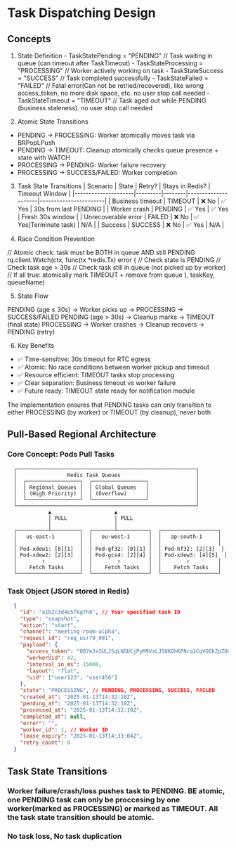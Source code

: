 # Task Dispatching Design

## Concepts
  1. State Definition
	- TaskStatePending    = "PENDING"    // Task waiting in queue (can timeout after TaskTimeout)
	- TaskStateProcessing = "PROCESSING" // Worker actively working on task
	- TaskStateSuccess    = "SUCCESS"    // Task completed successfully
	- TaskStateFailed     = "FAILED"     // Fatal error(Can not be retried/recovered), like wrong access_token, no more disk space, etc. no user stop call needed
	- TaskStateTimeout    = "TIMEOUT"    // Task aged out while PENDING (business staleness). no user stop call needed


  2. Atomic State Transitions


  - PENDING → PROCESSING: Worker atomically moves task via BRPopLPush
  - PENDING → TIMEOUT: Cleanup atomically checks queue presence + state with WATCH
  - PROCESSING → PENDING: Worker failure recovery
  - PROCESSING → SUCCESS/FAILED: Worker completion


  3. Task State Transitions
  | Scenario            | State   | Retry? | Stays in Redis?         | Timeout Window        |
  |---------------------|---------|--------|---------------------|-----------------------|
  | Business timeout    | TIMEOUT | ❌ No   | ✅ Yes                  | 30s from last PENDING |
  | Worker crash        | PENDING | ✅ Yes  | ✅ Yes                  | Fresh 30s window      |
  | Unrecoverable error | FAILED  | ❌ No   | ✅ Yes(Terminate task)  | N/A                   |
  | Success             | SUCCESS | ❌ No   | ✅ Yes                  | N/A                   |


  4. Race Condition Prevention

  // Atomic check: task must be BOTH in queue AND still PENDING
  rq.client.Watch(ctx, func(tx *redis.Tx) error {
      // Check state is PENDING
      // Check task age > 30s
      // Check task still in queue (not picked up by worker)
      // If all true: atomically mark TIMEOUT + remove from queue
  }, taskKey, queueName)


  5. State Flow

  PENDING (age ≤ 30s) → Worker picks up → PROCESSING → SUCCESS/FAILED
  PENDING (age > 30s) → Cleanup marks → TIMEOUT (final state)
  PROCESSING → Worker crashes → Cleanup recovers → PENDING (retry)


  6. Key Benefits

  - ✅ Time-sensitive: 30s timeout for RTC egress
  - ✅ Atomic: No race conditions between worker pickup and timeout
  - ✅ Resource efficient: TIMEOUT tasks stop processing
  - ✅ Clear separation: Business timeout vs worker failure
  - ✅ Future ready: TIMEOUT state ready for notification module

  The implementation ensures that PENDING tasks can only transition to either PROCESSING (by worker) or TIMEOUT (by cleanup), never both

## Pull-Based Regional Architecture

### Core Concept: Pods Pull Tasks

```mermaid
  ┌─────────────────────────────────────────────────────────┐
  │                Redis Task Queues                        │
  │  ┌─────────────────┐  ┌─────────────────┐               │
  │  │ Regional Queues │  │ Global Queues   │               │
  │  │ (High Priority) │  │ (Overflow)      │               │
  │  └─────────────────┘  └─────────────────┘               │
  └─────────────────────────────────────────────────────────┘
             ▲                    ▲
             │ PULL               │ PULL
             │                    │
  ┌──────────┴─────────┐  ┌───────┴──────────┐  ┌──────────────────┐
  │   us-east-1        │  │   eu-west-1      │  │   ap-south-1     │
  │                    │  │                  │  │                  │
  │ Pod-xdew1: [0][1]  │  │ Pod-gf32: [0][1] │  │ Pod-hf32: [2][3]  │
  │ Pod-xdew2: [2][3]  │  │ Pod-gcs4: [2][4] │  │ Pod-xdew3: [4][5]  │
  │        ↑           │  │        ↑         │  │        ↑         │
  │    Fetch Tasks     │  │    Fetch Tasks   │  │    Fetch Tasks   │
  └────────────────────┘  └──────────────────┘  └──────────────────┘
```  

### Task Object (JSON stored in Redis)

```json
  {
    "id": "a1b2c3d4e5f6g7h8", // Your specified task ID
    "type": "snapshot",
    "action": "start",
    "channel": "meeting-room-alpha",
    "request_id": "req_usr79_001",
    "payload": {
      "access_token": "007eJxSULJSqLNSUCjPyM9VsLJSUKOhKFNrq1CqVGOkZpZUqmknKpUw1AD",
      "workerUid": 42,
      "interval_in_ms": 15000,
      "layout": "flat",
      "uid": ["user123", "user456"]
    },
    "state": "PROCESSING", // PENDING, PROCESSING, SUCCESS, FAILED
    "created_at": "2025-01-13T14:32:18Z",
    "pending_at": "2025-01-13T14:32:18Z",
    "processed_at": "2025-01-13T14:32:19Z",
    "completed_at": null,
    "error": "",
    "worker_id": 1, // Worker ID
    "lease_expiry": "2025-01-13T14:33:04Z",
    "retry_count": 0
  }
```

## Task State Transitions
### Worker failure/crash/loss pushes task to PENDING. BE atomic, one PENDING task can only be proccesing by one worker(marked as PROCESSING) or marked as TIMEOUT. All the task state transition should be atomic.
### No task loss, No task duplication
